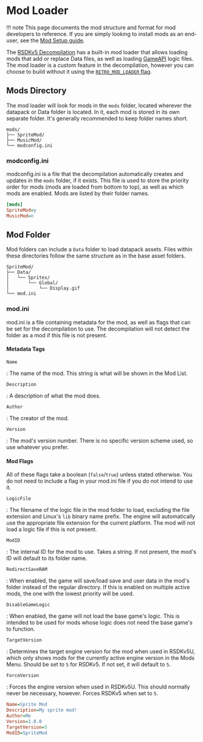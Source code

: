 # Mod Loader

!!! note
    This page documents the mod structure and format for mod developers to reference. If you are simply looking to install mods as an end-user, see the [Mod Setup guide](/Guides/RSDKv3/Decompilation/ModSetup.md).

The [RSDKv5 Decompilation](README.md) has a built-in mod loader that allows loading mods that add or replace Data files, as well as loading [GameAPI](TODO) logic files. The mod loader is a custom feature in the decompilation, however you can choose to build without it using the [`RETRO_MOD_LOADER` flag](/Guides/RSDKv5/Decompilation/Building.md#build-flags).

## Mods Directory

The mod loader will look for mods in the `mods` folder, located wherever the datapack or Data folder is located. In it, each mod is stored in its own separate folder. It's generally recommended to keep folder names short.

``` title="Example structure"
mods/
├── SpriteMod/
├── MusicMod/
└── modconfig.ini
```

### modconfig.ini

modconfig.ini is a file that the decompilation automatically creates and updates in the `mods` folder, if it exists. This file is used to store the priority order for mods (mods are loaded from bottom to top), as well as which mods are enabled. Mods are listed by their folder names.

```ini title="Example modconfig.ini"
[mods]
SpriteMod=y
MusicMod=n
```

## Mod Folder

Mod folders can include a `Data` folder to load datapack assets. Files within these directories follow the same structure as in the base asset folders.

``` title="Example mod structure"
SpriteMod/
├── Data/
│   └── Sprites/
│       └── Global/
│           └── Display.gif
└── mod.ini
```

### mod.ini

mod.ini is a file containing metadata for the mod, as well as flags that can be set for the decompilation to use. The decompilation will not detect the folder as a mod if this file is not present.

#### Metadata Tags

`Name`

:   The name of the mod. This string is what will be shown in the Mod List.

`Description`

:   A description of what the mod does.

`Author`

:   The creator of the mod.

`Version`

:   The mod's version number. There is no specific version scheme used, so use whatever you prefer.

#### Mod Flags

All of these flags take a boolean (`false`/`true`) unless stated otherwise. You do not need to include a flag in your mod.ini file if you do not intend to use it.

`LogicFile`

:   The filename of the logic file in the mod folder to load, excluding the file extension and Linux's `lib` binary name prefix. The engine will automatically use the appropriate file extension for the current platform. The mod will not load a logic file if this is not present.

`ModID`

:   The internal ID for the mod to use. Takes a string. If not present, the mod's ID will default to its folder name.

`RedirectSaveRAM`

:   When enabled, the game will save/load save and user data in the mod's folder instead of the regular directory. If this is enabled on multiple active mods, the one with the lowest priority will be used.

`DisableGameLogic`

:   When enabled, the game will not load the base game's logic. This is intended to be used for mods whose logic does not need the base game's to function.

`TargetVersion`

:   Determines the target engine version for the mod when used in RSDKv5U, which only shows mods for the currently active engine version in the Mods Menu. Should be set to `5` for RSDKv5. If not set, it will default to `5`.

`ForceVersion`

:   Forces the engine version when used in RSDKv5U. This should normally never be necessary, however. Forces RSDKv5 when set to `5`.

```ini title="Example mod.ini file"
Name=Sprite Mod
Description=My sprite mod!
Author=Me
Version=1.0.0
TargetVersion=5
ModID=SpriteMod
```
